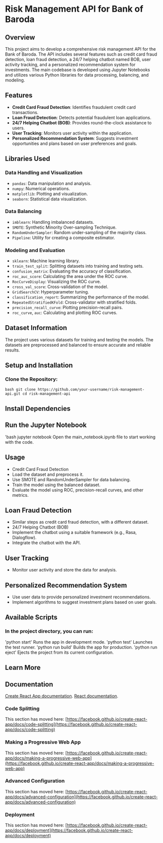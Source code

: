 # Risk Management API for Bank of Baroda

## Overview

This project aims to develop a comprehensive risk management API for the Bank of Baroda. The API includes several features such as credit card fraud detection, loan fraud detection, a 24/7 helping chatbot named BOB, user activity tracking, and a personalized recommendation system for investments. The main codebase is developed using Jupyter Notebooks and utilizes various Python libraries for data processing, balancing, and modeling.

## Features

- **Credit Card Fraud Detection**: Identifies fraudulent credit card transactions.
- **Loan Fraud Detection**: Detects potential fraudulent loan applications.
- **24/7 Helping Chatbot (BOB)**: Provides round-the-clock assistance to users.
- **User Tracking**: Monitors user activity within the application.
- **Personalized Recommendation System**: Suggests investment opportunities and plans based on user preferences and goals.

## Libraries Used

### Data Handling and Visualization
- `pandas`: Data manipulation and analysis.
- `numpy`: Numerical operations.
- `matplotlib`: Plotting and visualization.
- `seaborn`: Statistical data visualization.

### Data Balancing
- `imblearn`: Handling imbalanced datasets.
- `SMOTE`: Synthetic Minority Over-sampling Technique.
- `RandomUnderSampler`: Random under-sampling of the majority class.
- `Pipeline`: Utility for creating a composite estimator.

### Modeling and Evaluation
- `sklearn`: Machine learning library.
- `train_test_split`: Splitting datasets into training and testing sets.
- `confusion_matrix`: Evaluating the accuracy of classification.
- `roc_auc_score`: Calculating the area under the ROC curve.
- `RocCurveDisplay`: Visualizing the ROC curve.
- `cross_val_score`: Cross-validation of the model.
- `GridSearchCV`: Hyperparameter tuning.
- `classification_report`: Summarizing the performance of the model.
- `RepeatedStratifiedKFold`: Cross-validator with stratified folds.
- `precision_recall_curve`: Plotting precision-recall pairs.
- `roc_curve`, `auc`: Calculating and plotting ROC curves.

## Dataset Information

The project uses various datasets for training and testing the models. The datasets are preprocessed and balanced to ensure accurate and reliable results.

## Setup and Installation

### Clone the Repository:
`bash
git clone https://github.com/your-username/risk-management-api.git
cd risk-management-api`

## Install Dependencies

## Run the Jupyter Notebook
'bash
jupyter notebook
Open the main_notebook.ipynb file to start working with the code.

## Usage
- Credit Card Fraud Detection
- Load the dataset and preprocess it.
- Use SMOTE and RandomUnderSampler for data balancing.
- Train the model using the balanced dataset.
- Evaluate the model using ROC, precision-recall curves, and other metrics.
## Loan Fraud Detection
- Similar steps as credit card fraud detection, with a different dataset.
- 24/7 Helping Chatbot (BOB)
- Implement the chatbot using a suitable framework (e.g., Rasa, Dialogflow).
- Integrate the chatbot with the API.
## User Tracking
- Monitor user activity and store the data for analysis.
## Personalized Recommendation System
- Use user data to provide personalized investment recommendations.
- Implement algorithms to suggest investment plans based on user goals.
## Available Scripts
### In the project directory, you can run:

'python start'
Runs the app in development mode.
'python test'
Launches the test runner.
'python run build'
Builds the app for production.
'python run eject'
Ejects the project from its current configuration.
## Learn More
## Documentation
[Create React App documentation](https://facebook.github.io/create-react-app/docs/getting-started).
[React documentation](https://reactjs.org/).
### Code Splitting

This section has moved here: [https://facebook.github.io/create-react-app/docs/code-splitting](https://facebook.github.io/create-react-app/docs/code-splitting)
### Making a Progressive Web App

This section has moved here: [https://facebook.github.io/create-react-app/docs/making-a-progressive-web-app](https://facebook.github.io/create-react-app/docs/making-a-progressive-web-app)

### Advanced Configuration

This section has moved here: [https://facebook.github.io/create-react-app/docs/advanced-configuration](https://facebook.github.io/create-react-app/docs/advanced-configuration)

### Deployment

This section has moved here: [https://facebook.github.io/create-react-app/docs/deployment](https://facebook.github.io/create-react-app/docs/deployment)


